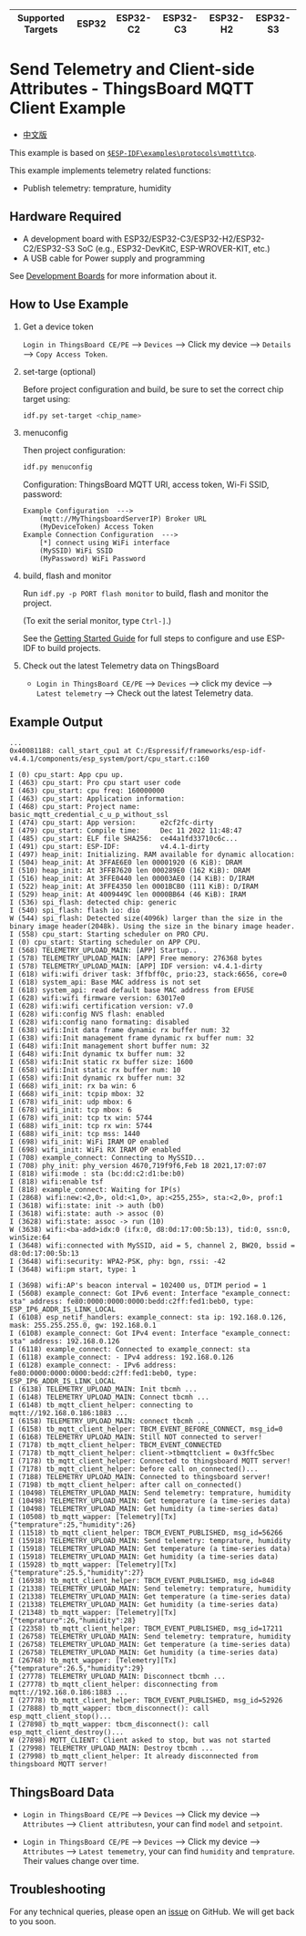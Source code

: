 | Supported Targets | ESP32 | ESP32-C2 | ESP32-C3 | ESP32-H2 | ESP32-S3 |
| ----------------- | ----- | -------- | -------- | -------- | -------- |

# Send Telemetry and Client-side Attributes - ThingsBoard MQTT Client Example

* [中文版](./README_CN.md)

This example is based on [`$ESP-IDF\examples\protocols\mqtt\tcp`](https://github.com/espressif/esp-idf/tree/master/examples/protocols/mqtt/tcp).

This example implements telemetry related functions:

* Publish telemetry: temprature, humidity

## Hardware Required

* A development board with ESP32/ESP32-C3/ESP32-H2/ESP32-C2/ESP32-S3 SoC (e.g., ESP32-DevKitC, ESP-WROVER-KIT, etc.)
* A USB cable for Power supply and programming

See [Development Boards](https://www.espressif.com/en/products/devkits) for more information about it.

## How to Use Example

1. Get a device token

   `Login in ThingsBoard CE/PE` --> `Devices` --> Click my device --> `Details` --> `Copy Access Token`.

2. set-targe (optional)

   Before project configuration and build, be sure to set the correct chip target using:

   ```bash
   idf.py set-target <chip_name>
   ```

3. menuconfig

   Then project configuration:

   ```bash
   idf.py menuconfig
   ```

   Configuration: ThingsBoard MQTT URI, access token, Wi-Fi SSID, password:

   ```menuconfig
   Example Configuration  --->
       (mqtt://MyThingsboardServerIP) Broker URL
       (MyDeviceToken) Access Token 
   Example Connection Configuration  --->
       [*] connect using WiFi interface
       (MySSID) WiFi SSID 
       (MyPassword) WiFi Password                  
   ```

4. build, flash and monitor

   Run `idf.py -p PORT flash monitor` to build, flash and monitor the project.

   (To exit the serial monitor, type ``Ctrl-]``.)

   See the [Getting Started Guide](https://idf.espressif.com/) for full steps to configure and use ESP-IDF to build projects.

5. Check out the latest Telemetry data on ThingsBoard

   * `Login in ThingsBoard CE/PE` --> `Devices` --> click my device --> `Latest telemetry` --> Check out the latest Telemetry data.

## Example Output

```none
...
0x40081188: call_start_cpu1 at C:/Espressif/frameworks/esp-idf-v4.4.1/components/esp_system/port/cpu_start.c:160

I (0) cpu_start: App cpu up.
I (463) cpu_start: Pro cpu start user code
I (463) cpu_start: cpu freq: 160000000
I (463) cpu_start: Application information:
I (468) cpu_start: Project name:     basic_mqtt_credential_c_u_p_without_ssl
I (474) cpu_start: App version:      e2cf2fc-dirty
I (479) cpu_start: Compile time:     Dec 11 2022 11:48:47
I (485) cpu_start: ELF file SHA256:  ce44a1fd33710c6c...
I (491) cpu_start: ESP-IDF:          v4.4.1-dirty
I (497) heap_init: Initializing. RAM available for dynamic allocation:
I (504) heap_init: At 3FFAE6E0 len 00001920 (6 KiB): DRAM
I (510) heap_init: At 3FFB7620 len 000289E0 (162 KiB): DRAM
I (516) heap_init: At 3FFE0440 len 00003AE0 (14 KiB): D/IRAM
I (522) heap_init: At 3FFE4350 len 0001BCB0 (111 KiB): D/IRAM
I (529) heap_init: At 4009449C len 0000BB64 (46 KiB): IRAM
I (536) spi_flash: detected chip: generic
I (540) spi_flash: flash io: dio
W (544) spi_flash: Detected size(4096k) larger than the size in the binary image header(2048k). Using the size in the binary image header.
I (558) cpu_start: Starting scheduler on PRO CPU.
I (0) cpu_start: Starting scheduler on APP CPU.
I (568) TELEMETRY_UPLOAD_MAIN: [APP] Startup..
I (578) TELEMETRY_UPLOAD_MAIN: [APP] Free memory: 276368 bytes
I (578) TELEMETRY_UPLOAD_MAIN: [APP] IDF version: v4.4.1-dirty
I (618) wifi:wifi driver task: 3ffbff0c, prio:23, stack:6656, core=0
I (618) system_api: Base MAC address is not set
I (618) system_api: read default base MAC address from EFUSE
I (628) wifi:wifi firmware version: 63017e0
I (628) wifi:wifi certification version: v7.0
I (628) wifi:config NVS flash: enabled
I (628) wifi:config nano formating: disabled
I (638) wifi:Init data frame dynamic rx buffer num: 32
I (638) wifi:Init management frame dynamic rx buffer num: 32
I (648) wifi:Init management short buffer num: 32
I (648) wifi:Init dynamic tx buffer num: 32
I (658) wifi:Init static rx buffer size: 1600
I (658) wifi:Init static rx buffer num: 10
I (658) wifi:Init dynamic rx buffer num: 32
I (668) wifi_init: rx ba win: 6
I (668) wifi_init: tcpip mbox: 32
I (678) wifi_init: udp mbox: 6
I (678) wifi_init: tcp mbox: 6
I (678) wifi_init: tcp tx win: 5744
I (688) wifi_init: tcp rx win: 5744
I (688) wifi_init: tcp mss: 1440
I (698) wifi_init: WiFi IRAM OP enabled
I (698) wifi_init: WiFi RX IRAM OP enabled
I (708) example_connect: Connecting to MySSID...
I (708) phy_init: phy_version 4670,719f9f6,Feb 18 2021,17:07:07
I (818) wifi:mode : sta (bc:dd:c2:d1:be:b0)
I (818) wifi:enable tsf
I (818) example_connect: Waiting for IP(s)
I (2868) wifi:new:<2,0>, old:<1,0>, ap:<255,255>, sta:<2,0>, prof:1
I (3618) wifi:state: init -> auth (b0)
I (3618) wifi:state: auth -> assoc (0)
I (3628) wifi:state: assoc -> run (10)
W (3638) wifi:<ba-add>idx:0 (ifx:0, d8:0d:17:00:5b:13), tid:0, ssn:0, winSize:64
I (3648) wifi:connected with MySSID, aid = 5, channel 2, BW20, bssid = d8:0d:17:00:5b:13
I (3648) wifi:security: WPA2-PSK, phy: bgn, rssi: -42
I (3648) wifi:pm start, type: 1

I (3698) wifi:AP's beacon interval = 102400 us, DTIM period = 1
I (5608) example_connect: Got IPv6 event: Interface "example_connect: sta" address: fe80:0000:0000:0000:bedd:c2ff:fed1:beb0, type: ESP_IP6_ADDR_IS_LINK_LOCAL
I (6108) esp_netif_handlers: example_connect: sta ip: 192.168.0.126, mask: 255.255.255.0, gw: 192.168.0.1
I (6108) example_connect: Got IPv4 event: Interface "example_connect: sta" address: 192.168.0.126
I (6118) example_connect: Connected to example_connect: sta
I (6118) example_connect: - IPv4 address: 192.168.0.126
I (6128) example_connect: - IPv6 address: fe80:0000:0000:0000:bedd:c2ff:fed1:beb0, type: ESP_IP6_ADDR_IS_LINK_LOCAL
I (6138) TELEMETRY_UPLOAD_MAIN: Init tbcmh ...
I (6148) TELEMETRY_UPLOAD_MAIN: Connect tbcmh ...
I (6148) tb_mqtt_client_helper: connecting to mqtt://192.168.0.186:1883 ...
I (6158) TELEMETRY_UPLOAD_MAIN: connect tbcmh ...
I (6158) tb_mqtt_client_helper: TBCM_EVENT_BEFORE_CONNECT, msg_id=0
I (6168) TELEMETRY_UPLOAD_MAIN: Still NOT connected to server!
I (7178) tb_mqtt_client_helper: TBCM_EVENT_CONNECTED
I (7178) tb_mqtt_client_helper: client->tbmqttclient = 0x3ffc5bec
I (7178) tb_mqtt_client_helper: Connected to thingsboard MQTT server!
I (7178) tb_mqtt_client_helper: before call on_connected()...
I (7188) TELEMETRY_UPLOAD_MAIN: Connected to thingsboard server!
I (7198) tb_mqtt_client_helper: after call on_connected()
I (10498) TELEMETRY_UPLOAD_MAIN: Send telemetry: temprature, humidity
I (10498) TELEMETRY_UPLOAD_MAIN: Get temperature (a time-series data)
I (10498) TELEMETRY_UPLOAD_MAIN: Get humidity (a time-series data)
I (10508) tb_mqtt_wapper: [Telemetry][Tx] {"temprature":25,"humidity":26}
I (11518) tb_mqtt_client_helper: TBCM_EVENT_PUBLISHED, msg_id=56266
I (15918) TELEMETRY_UPLOAD_MAIN: Send telemetry: temprature, humidity
I (15918) TELEMETRY_UPLOAD_MAIN: Get temperature (a time-series data)
I (15918) TELEMETRY_UPLOAD_MAIN: Get humidity (a time-series data)
I (15928) tb_mqtt_wapper: [Telemetry][Tx] {"temprature":25.5,"humidity":27}
I (16938) tb_mqtt_client_helper: TBCM_EVENT_PUBLISHED, msg_id=848
I (21338) TELEMETRY_UPLOAD_MAIN: Send telemetry: temprature, humidity
I (21338) TELEMETRY_UPLOAD_MAIN: Get temperature (a time-series data)
I (21338) TELEMETRY_UPLOAD_MAIN: Get humidity (a time-series data)
I (21348) tb_mqtt_wapper: [Telemetry][Tx] {"temprature":26,"humidity":28}
I (22358) tb_mqtt_client_helper: TBCM_EVENT_PUBLISHED, msg_id=17211
I (26758) TELEMETRY_UPLOAD_MAIN: Send telemetry: temprature, humidity
I (26758) TELEMETRY_UPLOAD_MAIN: Get temperature (a time-series data)
I (26758) TELEMETRY_UPLOAD_MAIN: Get humidity (a time-series data)
I (26768) tb_mqtt_wapper: [Telemetry][Tx] {"temprature":26.5,"humidity":29}
I (27778) TELEMETRY_UPLOAD_MAIN: Disconnect tbcmh ...
I (27778) tb_mqtt_client_helper: disconnecting from mqtt://192.168.0.186:1883 ...
I (27778) tb_mqtt_client_helper: TBCM_EVENT_PUBLISHED, msg_id=52926
I (27888) tb_mqtt_wapper: tbcm_disconnect(): call esp_mqtt_client_stop()...
I (27898) tb_mqtt_wapper: tbcm_disconnect(): call esp_mqtt_client_destroy()...
W (27898) MQTT_CLIENT: Client asked to stop, but was not started
I (27998) TELEMETRY_UPLOAD_MAIN: Destroy tbcmh ...
I (27998) tb_mqtt_client_helper: It already disconnected from thingsboard MQTT server!

```

## ThingsBoard Data

* `Login in ThingsBoard CE/PE` --> `Devices` --> Click my device --> `Attributes` --> `Client attributesn`, your can find `model` and `setpoint`.

* `Login in ThingsBoard CE/PE` --> `Devices` --> Click my device --> `Attributes` --> `Latest tememetry`, your can find `humidity` and `temprature`. Their values change over time.

## Troubleshooting

For any technical queries, please open an [issue](https://github.com/liang-zhu-zi/esp32-thingsboard-mqtt-client/issues) on GitHub. We will get back to you soon.
